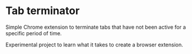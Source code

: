 # Tab terminator

Simple Chrome extension to terminate tabs that have not been active for a specific period of time.

Experimental project to learn what it takes to create a browser extension.
